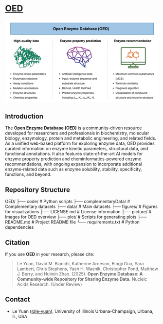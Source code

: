 # [**OED**](https://openenzymedb.platform.moleculemaker.org/home) 

<!-- <p align="center">
  <img  src="picture/OED_overview.png" width = "800">
</p> -->
![OED Graphical Abstract](picture/OED_overview.png "OED Graphical Abstract")

## Introduction

The **Open Enzyme Database (OED)** is a community-driven resource developed for researchers and professionals in biochemistry, molecular biology, enzymology, protein and metabolic engineering, and related fields. As a unified web-based platform for exploring enzyme data, OED provides curated information on enzyme kinetic parameters, structural data, and functional annotations. It also features state-of-the-art AI models for enzyme property prediction and cheminformatics-powered enzyme recommendations, with ongoing expansion to incorporate additional enzyme-related data such as enzyme solubility, stability, specificity, functions, and beyond.


## Repository Structure

OED/
├── code/                 # Python scripts
├── complementaryData/    # Complementary datasets
├── data/                 # Main datasets
├── figures/              # Figures for visualizations
├── LICENSE.md            # License information
├── picture/              # Images for OED overview
├── plot/                 # Scripts for generating plots
├── README.md             # Project README file
└── requirements.txt      # Python dependencies


## Citation

If you use **OED** in your research, please cite:

> Le Yuan, David M. Bianchi, Katherine Arneson, Bingji Guo, Sara Lambert, Chris Stephens, Yash H. Wasnik, Christopher Pond, Matthew J. Berry, and Huimin Zhao. (2025). **Open Enzyme Database: A Community-wide Repository for Sharing Enzyme Data.** Nucleic Acids Research. (Under Review)



## Contact

-   Le Yuan ([@le-yuan](https://github.com/le-yuan)), University
    of Illinois Urbana-Champaign, Urbana, IL, USA

